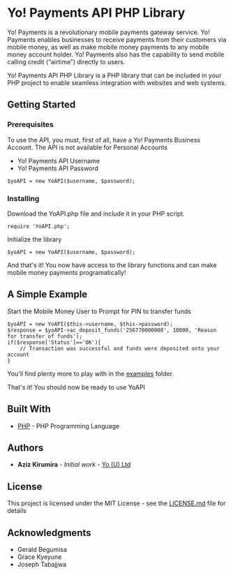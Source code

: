 # Yo! Payments API PHP Library

Yo! Payments is a revolutionary mobile payments gateway service. Yo! Payments enables businesses to receive payments from their customers via mobile money, as well as make mobile money payments to any mobile money account holder. Yo! Payments also has the capability to send mobile calling credit (“airtime”) directly to users. 

Yo! Payments API PHP Library is a PHP library that can be included in your PHP project to enable seamless integration with websites and web systems.

## Getting Started

### Prerequisites

To use the API, you must, first of all, have a Yo! Payments Business Account. The API is not available for Personal Accounts

* Yo! Payments API Username
* Yo! Payments API Password

```
$yoAPI = new YoAPI($username, $password);
```

### Installing

Download the YoAPI.php file and include it in your PHP script.

```
require 'YoAPI.php';
```

Initialize the library

```
$yoAPI = new YoAPI($username, $password);
```

And that's it! You now have access to the library functions and can make mobile money payments programatically!


## A Simple Example

Start the Mobile Money User to Prompt for PIN to transfer funds

```
$yoAPI = new YoAPI($this->username, $this->password);
$response = $yoAPI->ac_deposit_funds('256770000000', 10000, 'Reason for transfer of funds');
if($response['Status']=='OK'){
	// Transaction was successful and funds were deposited onto your account
}
```

You'll find plenty more to play with in the [examples](https://github.com/YO-Uganda) folder.

That's it! You should now be ready to use YoAPI

## Built With

* [PHP](http://www.php.net/) - PHP Programming Language 

## Authors

* **Aziz Kirumira** - *Initial work* - [Yo (U) Ltd](https://github.com/YO-Uganda)

## License

This project is licensed under the MIT License - see the [LICENSE.md](LICENSE.md) file for details

## Acknowledgments

* Gerald Begumisa
* Grace Kyeyune
* Joseph Tabajjwa
